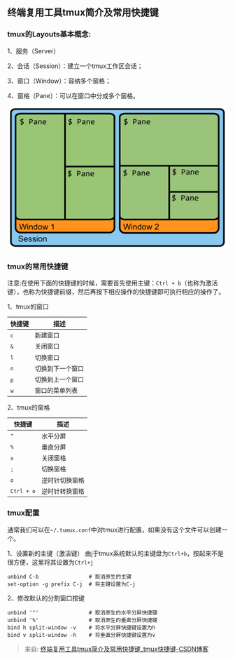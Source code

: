 ## 终端复用工具tmux简介及常用快捷键
### tmux的Layouts基本概念:
1、服务（Server）

2、会话（Session）：建立一个tmux工作区会话；

3、窗口（Window）：容纳多个窗格；

4、窗格（Pane）：可以在窗口中分成多个窗格。

![](../images/c3cb00beaf9fd5dcbface3a548ee7573.png)

### tmux的常用快捷键
注意:在使用下面的快捷键的时候，需要首先使用主键：`Ctrl + b`（也称为激活键），也称为快捷键前缀，然后再按下相应操作的快捷键即可执行相应的操作了。

1、tmux的窗口

| 快捷键 | 描述 |
| --- | --- |
| `c` | 新建窗口 |
| `&` | 关闭窗口 |
| `l` | 切换窗口 |
| `n` | 切换到下一个窗口 |
| `p` | 切换到上一个窗口 |
| `w` | 窗口的菜单列表 |

2、tmux的窗格

| 快捷键 | 描述 |
| --- | --- |
| `"` | 水平分屏 |
| `%` | 垂直分屏 |
| `x` | 关闭窗格 |
| `;` | 切换窗格 |
| `o` | 逆时针切换窗格 |
| `Ctrl + o` | 逆时针转换窗格 |

### tmux配置
通常我们可以在`~/.tumux.conf`中对tmux进行配置，如果没有这个文件可以创建一个。

1、设置新的主键（激活键）
由j于tmux系统默认的主键盘为`Ctrl+b`，按起来不是很方便，这里将其设置为`Ctrl+j`

```plain
unbind C-b                # 取消原生的主键
set-option -g prefix C-j  # 将主键设置为C-j
```

2、修改默认的分割窗口按键

```plain
unbind '"'                # 取消原生的水平分屏快捷键
unbind '%'                # 取消原生的垂直分屏快捷键
bind h split-window -v    # 将水平分屏快捷键设置为h
bind v split-window -h    # 将垂直分屏快捷键设置为v
```

> 来自: [终端复用工具tmux简介及常用快捷键_tmux快捷键-CSDN博客](https://blog.csdn.net/weixin_37926734/article/details/124599681)
>